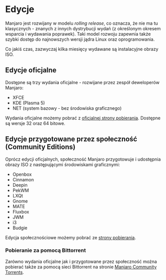 # Edycje


Manjaro jest rozwijany w modelu *rolling release*, co oznacza, że nie ma tu klasycznych - znanych z innych dystrybucji wydań (z określonym okresem wsparcia i wydawania poprawek). Taki model rozwoju zapewnia także szybki dostęp do najnowszych wersji jądra Linux oraz oprogramowania.

Co jakiś czas, zazwyczaj kilka miesięcy wydawane są instalacyjne obrazy ISO.


## Edycje oficjalne
Dostępne są trzy wydania oficjalne - rozwijane przez zespół deweloperów Manjaro:

* XFCE
* KDE (Plasma 5)
* NET (system bazowy - bez środowiska graficznego)

Wydania oficjalne możemy pobrać z [oficjalnej strony pobierania](https://sourceforge.net/projects/manjarolinux/files/release/). Dostępne są wersje 32 oraz 64 bitowe.

## Edycje przygotowane przez społeczność (Community Editions)
Oprócz edycji oficjalnych, społeczność Manjaro przygotowuje i udostępnia obrazy ISO z następującymi środowiskami graficznymi:


* Openbox
* Cinnamon
* Deepin
* PekWM
* LXQt
* Gnome
* MATE
* Fluxbox
* JWM
* i3
* Budgie

Edycja społecznościowe możemy pobrać ze [strony pobierania](https://sourceforge.net/projects/manjarolinux/files/community/).

### Pobieranie za pomocą Bittorrent
Zarówno wydania oficjalne jak i przygotowane przez społeczność można pobierać także za pomocą sieci Bittorrent na stronie [Manjaro Community Torrents](http://sourceforge.net/projects/manjarotorrents/).